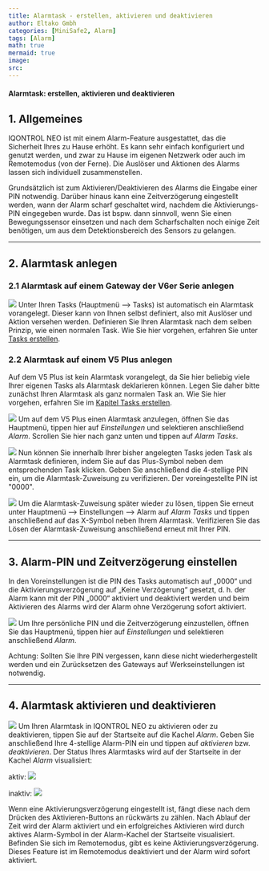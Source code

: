 ```yaml
---
title: Alarmtask - erstellen, aktivieren und deaktivieren
author: Eltako Gmbh
categories: [MiniSafe2, Alarm]
tags: [Alarm]
math: true
mermaid: true
image:
src:
---
```


#### Alarmtask: erstellen, aktivieren und deaktivieren

## 1\. Allgemeines

IQONTROL NEO ist mit einem Alarm-Feature ausgestattet, das die
Sicherheit Ihres zu Hause erhöht. Es kann sehr einfach konfiguriert und
genutzt werden, und zwar zu Hause im eigenen Netzwerk oder auch im
Remotemodus (von der Ferne). Die Auslöser und Aktionen des Alarms lassen
sich individuell zusammenstellen.

Grundsätzlich ist zum Aktivieren/Deaktivieren des Alarms die Eingabe
einer PIN notwendig. Darüber hinaus kann eine Zeitverzögerung
eingestellt werden, wann der Alarm scharf geschaltet wird, nachdem die
Aktivierungs-PIN eingegeben wurde. Das ist bspw. dann sinnvoll, wenn Sie
einen Bewegungssensor einsetzen und nach dem Scharfschalten noch einige
Zeit benötigen, um aus dem Detektionsbereich des Sensors zu gelangen.

-----

## 2\. Alarmtask anlegen

### 2.1 Alarmtask auf einem Gateway der V6er Serie anlegen

![](/de/iqontrol_neo/iqneo_alarmtaskv6.png) Unter Ihren Tasks (Hauptmenü
--\> Tasks) ist automatisch ein Alarmtask vorangelegt. Dieser kann von
Ihnen selbst definiert, also mit Auslöser und Aktion versehen werden.
Definieren Sie Ihren Alarmtask nach dem selben Prinzip, wie einen
normalen Task. Wie Sie hier vorgehen, erfahren Sie unter [Tasks
erstellen](/de/iqontrol_neo/tasks).

### 2.2 Alarmtask auf einem V5 Plus anlegen

Auf dem V5 Plus ist kein Alarmtask vorangelegt, da Sie hier beliebig
viele Ihrer eigenen Tasks als Alarmtask deklarieren können. Legen Sie
daher bitte zunächst Ihren Alarmtask als ganz normalen Task an. Wie Sie
hier vorgehen, erfahren Sie im [Kapitel Tasks
erstellen](/de/iqontrol_neo/tasks).

![](/de/iqontrol_neo/iqneo_alarmeinstellungen_v5plus.png) Um auf dem V5
Plus einen Alarmtask anzulegen, öffnen Sie das Hauptmenü, tippen hier
auf *Einstellungen* und selektieren anschließend *Alarm*. Scrollen Sie
hier nach ganz unten und tippen auf *Alarm Tasks*.

![](/de/iqontrol_neo/iqneo_alarmtask_bestaetigen.jpg) Nun können Sie
innerhalb Ihrer bisher angelegten Tasks jeden Task als Alarmtask
definieren, indem Sie auf das Plus-Symbol neben dem entsprechenden Task
klicken. Geben Sie anschließend die 4-stellige PIN ein, um die
Alarmtask-Zuweisung zu verifizieren. Der voreingestellte PIN ist "0000".

![](/de/iqontrol_neo/iqneo_alarmtask_bestaetigen2.jpg) Um die
Alarmtask-Zuweisung später wieder zu lösen, tippen Sie erneut unter
Hauptmenü --\> Einstellungen --\> Alarm auf *Alarm Tasks* und tippen
anschließend auf das X-Symbol neben Ihrem Alarmtask. Verifizieren Sie
das Lösen der Alarmtask-Zuweisung anschließend erneut mit Ihrer PIN.

-----

## 3\. Alarm-PIN und Zeitverzögerung einstellen

In den Voreinstellungen ist die PIN des Tasks automatisch auf „0000“ und
die Aktivierungsverzögerung auf „Keine Verzögerung“ gesetzt, d. h. der
Alarm kann mit der PIN „0000“ aktiviert und deaktiviert werden und beim
Aktivieren des Alarms wird der Alarm ohne Verzögerung sofort aktiviert.

![](/de/iqontrol_neo/iqneo_alarmeinstellungv6.png) Um Ihre persönliche
PIN und die Zeitverzögerung einzustellen, öffnen Sie das Hauptmenü,
tippen hier auf *Einstellungen* und selektieren anschließend *Alarm*.

<span class="underline">Achtung:</span> Sollten Sie Ihre PIN vergessen,
kann diese nicht wiederhergestellt werden und ein Zurücksetzen des
Gateways auf Werkseinstellungen ist notwendig.

-----

## 4\. Alarmtask aktivieren und deaktivieren

![](/de/iqontrol_neo/iqneo_pinpad.jpg) Um Ihren Alarmtask in IQONTROL
NEO zu aktivieren oder zu deaktivieren, tippen Sie auf der Startseite
auf die Kachel *Alarm*. Geben Sie anschließend Ihre 4-stellige Alarm-PIN
ein und tippen auf *aktivieren* bzw. *deaktivieren*. Der Status Ihres
Alarmtasks wird auf der Startseite in der Kachel *Alarm* visualisiert:

aktiv: ![](/de/iqontrol_neo/iqneo_alarm_aktiv.jpg)

inaktiv: ![](/de/iqontrol_neo/iqneo_alarm_inaktiv.jpg)

Wenn eine Aktivierungsverzögerung eingestellt ist, fängt diese nach dem
Drücken des Aktivieren-Buttons an rückwärts zu zählen. Nach Ablauf der
Zeit wird der Alarm aktiviert und ein erfolgreiches Aktivieren wird
durch aktives Alarm-Symbol in der Alarm-Kachel der Startseite
visualisiert. Befinden Sie sich im Remotemodus, gibt es keine
Aktivierungsverzögerung. Dieses Feature ist im Remotemodus deaktiviert
und der Alarm wird sofort aktiviert.
